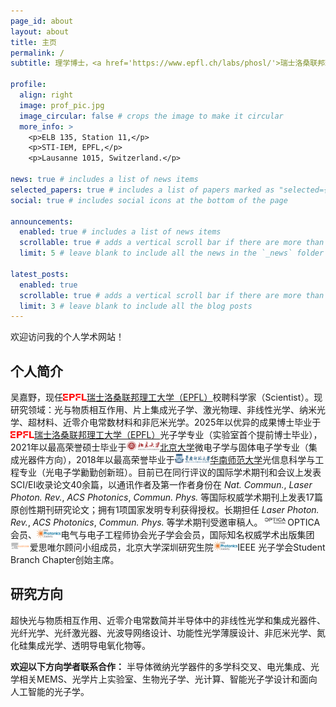 ```yaml
---
page_id: about
layout: about
title: 主页
permalink: /
subtitle: 理学博士，<a href='https://www.epfl.ch/labs/phosl/'>瑞士洛桑联邦理工大学（EPFL）光子学系统实验室（PHOSL）</a> 校聘科学家

profile:
  align: right
  image: prof_pic.jpg
  image_circular: false # crops the image to make it circular
  more_info: >
    <p>ELB 135, Station 11,</p>
    <p>STI-IEM, EPFL,</p>
    <p>Lausanne 1015, Switzerland.</p>

news: true # includes a list of news items
selected_papers: true # includes a list of papers marked as "selected={true}"
social: true # includes social icons at the bottom of the page

announcements:
  enabled: true # includes a list of news items
  scrollable: true # adds a vertical scroll bar if there are more than 3 news items
  limit: 5 # leave blank to include all the news in the `_news` folder

latest_posts:
  enabled: true
  scrollable: true # adds a vertical scroll bar if there are more than 3 new posts items
  limit: 3 # leave blank to include all the blog posts
---
```


欢迎访问我的个人学术网站！

## 个人简介

吴嘉野，现任<img src="/assets/img/EPFL.png" style="height: 0.8em; ">[瑞士洛桑联邦理工大学（EPFL）](https://www.epfl.ch/)校聘科学家（Scientist）。现研究领域：光与物质相互作用、片上集成光子学、激光物理、非线性光学、纳米光学、超材料、近零介电常数材料和非厄米光学。2025年以优异的成果博士毕业于<img src="/assets/img/EPFL.png" style="height: 0.8em; ">[瑞士洛桑联邦理工大学（EPFL）](https://www.epfl.ch/)光子学专业（实验室首个提前博士毕业），2021年以最高荣誉硕士毕业于<img src="/assets/img/PKU.png" style="height: 1.1em; ">[北京大学](https://www.pku.edu.cn/)微电子学与固体电子学专业（集成光器件方向），2018年以最高荣誉毕业于<img src="/assets/img/SCNU.png" style="height: 1.1em; ">[华南师范大学](https://www.scnu.edu.cn/)光信息科学与工程专业（光电子学勷勤创新班）。目前已在同行评议的国际学术期刊和会议上发表SCI/EI收录论文40余篇，以通讯作者及第一作者身份在 _Nat. Commun._, _Laser Photon. Rev._, _ACS Photonics_, _Commun. Phys._ 等国际权威学术期刊上发表17篇原创性期刊研究论文；拥有1项国家发明专利获得授权。长期担任 _Laser Photon. Rev._, _ACS Photonics_, _Commun. Phys._ 等学术期刊受邀审稿人。<img src="/assets/img/OPTICA.png" style="height: 1.1em; ">OPTICA会员、<img src="/assets/img/IPS.jpeg" style="height: 1.1em; ">电气与电子工程师协会光子学会会员，国际知名权威学术出版集团<img src="/assets/img/Elsevier.png" style="height: 1.1em; ">爱思唯尔顾问小组成员，北京大学深圳研究生院<img src="/assets/img/IPS.jpeg" style="height: 1.1em; ">IEEE 光子学会Student Branch Chapter创始主席。

## 研究方向

超快光与物质相互作用、近零介电常数简并半导体中的非线性光学和集成光器件、光纤光学、光纤激光器、光波导网络设计、功能性光学薄膜设计、非厄米光学、氮化硅集成光学、透明导电氧化物等。

**欢迎以下方向学者联系合作：** 半导体微纳光学器件的多学科交叉、电光集成、光学相关MEMS、光学片上实验室、生物光子学、光计算、智能光子学设计和面向人工智能的光子学。
